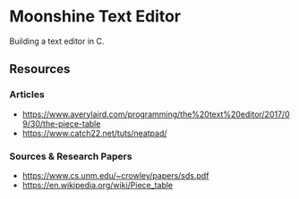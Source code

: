 # Moonshine Text Editor
Building a text editor in C.

## Resources
### Articles
- https://www.averylaird.com/programming/the%20text%20editor/2017/09/30/the-piece-table
- https://www.catch22.net/tuts/neatpad/

### Sources & Research Papers
- https://www.cs.unm.edu/~crowley/papers/sds.pdf
- https://en.wikipedia.org/wiki/Piece_table
